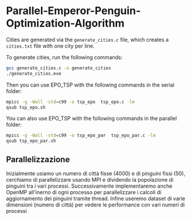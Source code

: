 # Parallel-Emperor-Penguin-Optimization-Algorithm

Cities are generated via the `generate_cities.c` file, which creates a `cities.txt` file with one city per line.

To generate cities, run the following commands:
```bash
gcc generate_cities.c -o generate_cities
./generate_cities.exe
```

Then you can use EPO_TSP with the following commands in the serial folder:
```bash
mpicc -g -Wall -std=c99 -o tsp_epo  tsp_epo.c -lm
qsub tsp_epo.sh
```


You can also use EPO_TSP with the following commands in the parallel folder:
```bash
mpicc -g -Wall -std=c99 -o tsp_epo_par  tsp_epo_par.c -lm
qsub tsp_epo_par.sh
```

## Parallelizzazione
Inizialmente usiamo un numero di città fisse (4000) e di pinguini fissi (50), cerchiamo di parallelizzare usando MPI e dividendo la popolazione di pinguini tra i vari processi.
Successivamente implementaremo anche OpenMP all'inerno di ogni processo per parallelizzare i calcoli di aggiornamento dei pinguini tramite thread.
Infine useremo dataset di varie dimensioni (numero di città) per vedere le performance con vari numeri di processi
